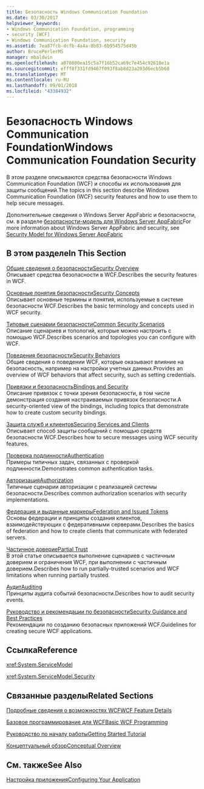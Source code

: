 ```yaml
---
title: Безопасность Windows Communication Foundation
ms.date: 03/30/2017
helpviewer_keywords:
- Windows Communication Foundation, programming
- security [WCF]
- Windows Communication Foundation, security
ms.assetid: 7ea87fcb-dcfb-4a4a-8b03-6b954575d45b
author: BrucePerlerMS
manager: mbaldwin
ms.openlocfilehash: a070800ea15c5a7f16b52ca69c7e454c92618e1a
ms.sourcegitcommit: efff8f331fd9467f093f8ab8d23a203d6ecb5b60
ms.translationtype: MT
ms.contentlocale: ru-RU
ms.lasthandoff: 09/01/2018
ms.locfileid: "43384932"
---
```

# <a name="windows-communication-foundation-security"></a><span data-ttu-id="5014e-102">Безопасность Windows Communication Foundation</span><span class="sxs-lookup"><span data-stu-id="5014e-102">Windows Communication Foundation Security</span></span>
<span data-ttu-id="5014e-103">В этом разделе описываются средства безопасности Windows Communication Foundation (WCF) и способы их использования для защиты сообщений.</span><span class="sxs-lookup"><span data-stu-id="5014e-103">The topics in this section describe Windows Communication Foundation (WCF) security features and how to use them to help secure messages.</span></span>  
  
 <span data-ttu-id="5014e-104">Дополнительные сведения о Windows Server AppFabric и безопасности, см. в разделе [безопасности-модель для Windows Server AppFabric](https://go.microsoft.com/fwlink/?LinkID=201279&clcid=0x409)</span><span class="sxs-lookup"><span data-stu-id="5014e-104">For more information about Windows Server AppFabric and security, see [Security Model for Windows Server AppFabric](https://go.microsoft.com/fwlink/?LinkID=201279&clcid=0x409)</span></span>  
  
## <a name="in-this-section"></a><span data-ttu-id="5014e-105">В этом разделе</span><span class="sxs-lookup"><span data-stu-id="5014e-105">In This Section</span></span>  
 [<span data-ttu-id="5014e-106">Общие сведения о безопасности</span><span class="sxs-lookup"><span data-stu-id="5014e-106">Security Overview</span></span>](../../../../docs/framework/wcf/feature-details/security-overview.md)  
 <span data-ttu-id="5014e-107">Описывает средства безопасности в WCF.</span><span class="sxs-lookup"><span data-stu-id="5014e-107">Describes the security features in WCF.</span></span>  
  
 [<span data-ttu-id="5014e-108">Основные понятия безопасности</span><span class="sxs-lookup"><span data-stu-id="5014e-108">Security Concepts</span></span>](../../../../docs/framework/wcf/feature-details/security-concepts.md)  
 <span data-ttu-id="5014e-109">Описывает основные термины и понятия, используемые в системе безопасности WCF.</span><span class="sxs-lookup"><span data-stu-id="5014e-109">Describes the basic terminology and concepts used in WCF security.</span></span>  
  
 [<span data-ttu-id="5014e-110">Типовые сценарии безопасности</span><span class="sxs-lookup"><span data-stu-id="5014e-110">Common Security Scenarios</span></span>](../../../../docs/framework/wcf/feature-details/common-security-scenarios.md)  
 <span data-ttu-id="5014e-111">Описание сценариев и топологий, которые можно настроить с помощью WCF.</span><span class="sxs-lookup"><span data-stu-id="5014e-111">Describes scenarios and topologies you can configure with WCF.</span></span>  
  
 [<span data-ttu-id="5014e-112">Поведения безопасности</span><span class="sxs-lookup"><span data-stu-id="5014e-112">Security Behaviors</span></span>](../../../../docs/framework/wcf/feature-details/security-behaviors-in-wcf.md)  
 <span data-ttu-id="5014e-113">Общие сведения о поведении WCF, которые оказывают влияние на безопасность, например на настройки учетных данных.</span><span class="sxs-lookup"><span data-stu-id="5014e-113">Provides an overview of WCF behaviors that affect security, such as setting credentials.</span></span>  
  
 [<span data-ttu-id="5014e-114">Привязки и безопасность</span><span class="sxs-lookup"><span data-stu-id="5014e-114">Bindings and Security</span></span>](../../../../docs/framework/wcf/feature-details/bindings-and-security.md)  
 <span data-ttu-id="5014e-115">Описание привязок с точки зрения безопасности, в том числе демонстрация создания настраиваемых привязок безопасности.</span><span class="sxs-lookup"><span data-stu-id="5014e-115">A security-oriented view of the bindings, including topics that demonstrate how to create custom security bindings.</span></span>  
  
 [<span data-ttu-id="5014e-116">Защита служб и клиентов</span><span class="sxs-lookup"><span data-stu-id="5014e-116">Securing Services and Clients</span></span>](../../../../docs/framework/wcf/feature-details/securing-services-and-clients.md)  
 <span data-ttu-id="5014e-117">Описывает способ защиты сообщений с помощью средств безопасности WCF.</span><span class="sxs-lookup"><span data-stu-id="5014e-117">Describes how to secure messages using WCF security features.</span></span>  
  
 [<span data-ttu-id="5014e-118">Проверка подлинности</span><span class="sxs-lookup"><span data-stu-id="5014e-118">Authentication</span></span>](../../../../docs/framework/wcf/feature-details/authentication-in-wcf.md)  
 <span data-ttu-id="5014e-119">Примеры типичных задач, связанных с проверкой подлинности.</span><span class="sxs-lookup"><span data-stu-id="5014e-119">Demonstrates common authentication tasks.</span></span>  
  
 [<span data-ttu-id="5014e-120">Авторизация</span><span class="sxs-lookup"><span data-stu-id="5014e-120">Authorization</span></span>](../../../../docs/framework/wcf/feature-details/authorization-in-wcf.md)  
 <span data-ttu-id="5014e-121">Типичные сценарии авторизации с реализацией системы безопасности.</span><span class="sxs-lookup"><span data-stu-id="5014e-121">Describes common authorization scenarios with security implementations.</span></span>  
  
 [<span data-ttu-id="5014e-122">Федерация и выданные маркеры</span><span class="sxs-lookup"><span data-stu-id="5014e-122">Federation and Issued Tokens</span></span>](../../../../docs/framework/wcf/feature-details/federation-and-issued-tokens.md)  
 <span data-ttu-id="5014e-123">Основы федерации и принципы создания клиентов, взаимодействующих с федеративными серверами.</span><span class="sxs-lookup"><span data-stu-id="5014e-123">Describes the basics of federation and how to create clients that communicate with federated servers.</span></span>  
  
 [<span data-ttu-id="5014e-124">Частичное доверие</span><span class="sxs-lookup"><span data-stu-id="5014e-124">Partial Trust</span></span>](../../../../docs/framework/wcf/feature-details/partial-trust.md)  
 <span data-ttu-id="5014e-125">В этой статье описывается выполнение сценариев с частичным доверием и ограничения WCF, при выполнении с частичным доверием.</span><span class="sxs-lookup"><span data-stu-id="5014e-125">Describes how to run partially-trusted scenarios and WCF limitations when running partially trusted.</span></span>  
  
 [<span data-ttu-id="5014e-126">Аудит</span><span class="sxs-lookup"><span data-stu-id="5014e-126">Auditing</span></span>](../../../../docs/framework/wcf/feature-details/auditing-security-events.md)  
 <span data-ttu-id="5014e-127">Принципы аудита событий безопасности.</span><span class="sxs-lookup"><span data-stu-id="5014e-127">Describes how to audit security events.</span></span>  
  
 [<span data-ttu-id="5014e-128">Руководство и рекомендации по безопасности</span><span class="sxs-lookup"><span data-stu-id="5014e-128">Security Guidance and Best Practices</span></span>](../../../../docs/framework/wcf/feature-details/security-guidance-and-best-practices.md)  
 <span data-ttu-id="5014e-129">Рекомендации по созданию безопасных приложений WCF.</span><span class="sxs-lookup"><span data-stu-id="5014e-129">Guidelines for creating secure WCF applications.</span></span>  
  
## <a name="reference"></a><span data-ttu-id="5014e-130">Ссылка</span><span class="sxs-lookup"><span data-stu-id="5014e-130">Reference</span></span>  
 <xref:System.ServiceModel>  
  
 <xref:System.ServiceModel.Security>  
  
## <a name="related-sections"></a><span data-ttu-id="5014e-131">Связанные разделы</span><span class="sxs-lookup"><span data-stu-id="5014e-131">Related Sections</span></span>  
 [<span data-ttu-id="5014e-132">Подробные сведения о возможностях WCF</span><span class="sxs-lookup"><span data-stu-id="5014e-132">WCF Feature Details</span></span>](../../../../docs/framework/wcf/feature-details/index.md)  
  
 [<span data-ttu-id="5014e-133">Базовое программирование для WCF</span><span class="sxs-lookup"><span data-stu-id="5014e-133">Basic WCF Programming</span></span>](../../../../docs/framework/wcf/basic-wcf-programming.md)  
  
 [<span data-ttu-id="5014e-134">Руководство по началу работы</span><span class="sxs-lookup"><span data-stu-id="5014e-134">Getting Started Tutorial</span></span>](../../../../docs/framework/wcf/getting-started-tutorial.md)  
  
 [<span data-ttu-id="5014e-135">Концептуальный обзор</span><span class="sxs-lookup"><span data-stu-id="5014e-135">Conceptual Overview</span></span>](../../../../docs/framework/wcf/conceptual-overview.md)  
  
## <a name="see-also"></a><span data-ttu-id="5014e-136">См. также</span><span class="sxs-lookup"><span data-stu-id="5014e-136">See Also</span></span>  
 [<span data-ttu-id="5014e-137">Настройка приложения</span><span class="sxs-lookup"><span data-stu-id="5014e-137">Configuring Your Application</span></span>](../../../../docs/framework/wcf/diagnostics/configuring-your-application.md)
